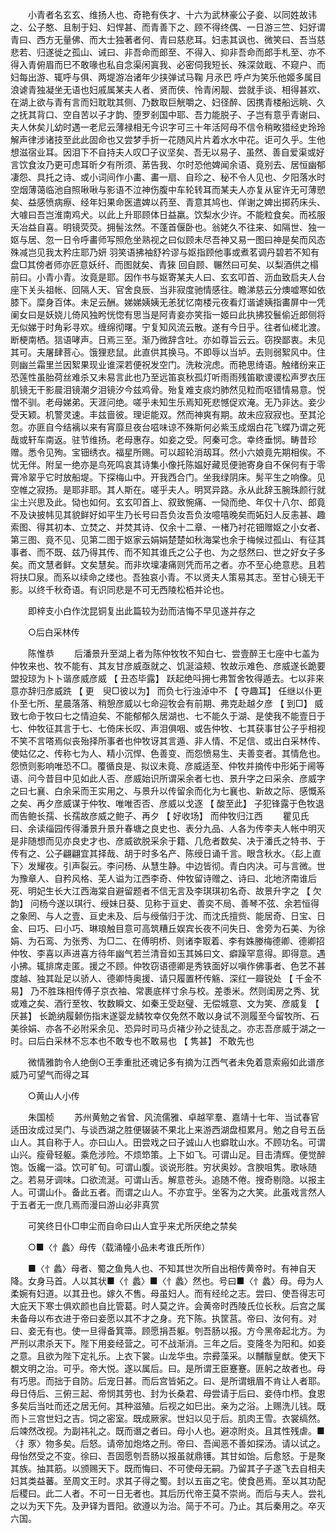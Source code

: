 <!-- { "loadSidebar": true } -->
　　小青者名玄玄、维扬人也、奇艳有佚才、十六为武林豪公子妾、以同姓故讳之、公子憨、且制于妇、妇悍甚、而青善下之、顾不得终偶、一日游三竺、妇好谓青曰、西方无量佛、而大士独著者何、青曰慈悲耳。妇恚其讽也、微笑曰、吾当慈悲若、归遂徙之孤山、诫曰、非吾命而郎至、不得入、抑非吾命而郎手札至、亦不得入青俯眉而巳不敢喙也私自念渠闲寘我、必密伺我短长、殊深敛戢、不窥户、而妇每出游、辄呼与俱、两堤游冶诸年少挟弹试马鞠 月氶巴 呼卢为笑乐他姬多属目浪谑青独凝坐无语也妇戚属某夫人者、贤而侠、怜青闲靓、尝就手谈、相得甚欢、在湖上欲与青有言而妇耽耽其侧、乃数取巨觥嚼之、妇径醉、因携青楼船远眺、久之抚其背口、空自苦以子才韵、堕罗剎国中耶、吾力能脱子、子岂有意乎青谢曰、夫人休矣儿幼时遇一老尼云薄禄相无今识字可三十年活阿母不信令稍畋猎经史玲玲解声律涉诸技至此此固命也又尝梦手折一花随风片片着水水中花。讵可久乎。生他想滋宿业耳。因泪下不自持夫人叹□子议坚矣、吾无以易子、虽然、善自爱渠或好言饮食汝乃更可虑耳昕夕有所须、苐告我、尔时恐他婢闻余语、竟别去、居恒幽郁凄怨、具托之诗、或小词间作小畵、畵一扇、自珍之、秘不令人见也、夕阳落水时空烟薄蔼临池自照啾啾与影语不泣神伤腹中车轮转耳而某夫人亦复从宦许无可薄愬矣、益感愤病瘵、经年妇果命医遣婢以药至、青意其鸠也、佯谢之婢出掷药床头、大噱曰吾岂淮南鸡犬。以此上升耶顾体日益羸。饮梨水少许。不能粒食矣。而袨服夭冶益自喜。明镜荧荧。拥髻泫然。不蓬首偃卧也。翁姥久不往来、如隔世、独一妪与居、忽一日令呼畵师写照危坐熟视之曰似顾未尽吾神又易一图曰神是矣而风态殊减岂见我太矜庄耶乃妍  羽笑语拂袖舒衿谬与妪指顾他事或煮茗调丹碧若不知有盘□其傍者师亦匠意妖纤、而图就矣、青猍  回自顾、冁然曰可矣、以梨酒供之榻前曰。小青小青。汝竟是耶。因作书与妪寄某夫人曰、玄玄叩首、沥血致启夫人台座下关头祖帐、回隔人天、官舍良辰、当非寂度驰情感往。瞻涕慈云分燠嘘寒如依膝下。糜身百体。未足云酬。娣娣姨姨无恙犹忆南楼元夜看灯谐谑姨指畵屏中一凭阑女曰是妖娆儿倚风独盻恍惚有思当是阿青妾亦笑指一姬曰此执拂狡鬟偷近郎侧将无似娣于时角彩寻欢。缠绵彻曙。宁复知风流云散。遂有今日乎。往者仙槎北渡。断梗南栖。狺语哮声。日焉三至。渐乃微辞含吐。亦如尊旨云云。窃揆鄙衷。未见其可。夫屠肆菩心。饿狸悲鼠。此直供其换马。不即辱以当垆。去则弱絮风中。住则幽兰霜里兰因絮果现业谁深若便祝发空门。洗籹浣虑。而艳思绮语。触绪纷来正恐莲性虽胎荷丝难杀又未易言此也乃至远笛哀秋孤灯听雨雨残笛歇谡谡松声罗衣压肌镜无干影晨泪镜潮夕泪镜汐今兹鸡骨。殆复难支痰灼肺然见粒而呕错情易意。悦憎不驯。老母娣弟。天涯问绝。嗟乎未知生乐焉知死悲憾促欢淹。无乃非达。妾少受天颖。机警灵速。丰兹啬彼。理讵能双。然而神爽有期。故未应寂寂也。至其沦忽。亦匪自今结褵以来有宵靡旦夜台嗞味谅不殊斯何必紫玉成烟白花飞蝶乃谓之死哉或轩车南返。驻节维扬。老母惠存。如妾之受。阿秦可念。幸终垂悯。畴昔珍赠。悉令见殉。宝钿绣衣。福星所赐。可以超轮消刼耳。然小六娘竟先期相俟。不忧无伴。附呈一绝亦是鸟死鸣哀其诗集小像托陈媪好藏觅便驰寄身自不保何有于零膏冷翠乎它时放船堤。下探梅山中。开我西合门。坐我绿阴床。髣平生之响像。见空帷之寂扬。是耶非耶。其人斯在。嗟乎夫人。明冥异路。永从此辞玉腕珠颜行就尘土兴思及此。恸也如何。玄玄叩首上、叙致惋痛、一恸而绝、年仅十八尔、郎竟不及诀披帏见其貌鲜好如平生乃长号曰吾负汝吾负汝噫嘻晚矣而妬妇人反恚甚、趣索图、得其初本、立焚之、并焚其诗、仅余十二章、一楮乃衬花钿赠妪之小女者、第三图、竟不见、见第二图于妪家云娟娟楚楚如秋海棠也余于梅候过孤山、有征其事者、而不既、兹乃得其传、而不知其谁氏之公子也、为之惄然曰、世之好女子多矣。而文慧者鲜。文矣慧矣。而非坎壈凄痛则凭而吊之者。亦不至心绝意悲。且若将扶□泉。而系以续命之缕也。吾独哀小青。不以贤夫人策易其志。至甘心镜无干影。以终千秋奇语。有识同悲是不可无西陵松栢并论也。 

　　即梓支小白作沈昆铜复出此篇较为劲而洁悔不早见遂并存之 

　　○后白采林传 

　　陈惟恭 
　　后潘景升至湖上者为陈仲牧牧不知白七、尝壹醉王七座中七盖为仲牧来也、牧不能有、其友甘彦威亟就之、饥涎溢颊、牧故示难色、彦威遂长跪要盟投琼为卜卜谐彦威彦威 【 丑态毕露】 跃起绝呌拥七弗暂舍牧得遁去。七以非来意亦辞归彦威跣 【 更　臾□彼以为】 而负七行浊淖中不 【 夺趣耳】 任继以仆更仆至七所、星晨落落、稍憩彦威以七命迎牧会有前期、弗克赴越夕彦 【 到□】 威致七命于牧曰七之情迫矣、不能郁郁久居湖也、七不能久于湖、是使我不能壹日于七、仲牧征其言于七、七倚床长叹、声泪俱咽、或告仲牧、七其获事甘公子乎相视不笑不言嗒焉似丧殆择所事者也仲牧讶其言遁、非人情、不足信、或出白采林传、使姑亿之、传称七为人、精小沉悍、色善变、而怨愤易生、夫善变者。其情危也。怨愤则影响唯恐不□。覆循良是、拟议未竟、彦威适至、仲牧并摘传中形妬于阃等语、问今昔目中见如此人否、彦威始识所谓采余者七也、景升字之曰采余、彦威字之曰七襄、白余采而王实用之、与景升以传留余而化为七襄也、新故之际、感慨系之矣、再夕彦威谋于仲牧、唯唯否否、彦威以戈逐 【 酸至此】 子犯锋露于色牧退而告鲍长孺、长孺故彦威之鲍子、再夕 【 好收场】 而仲牧归江西 
　　瞿见氏曰、余读缁园传得潘景升景升春塘之良史也、表分九品、人各为传李夫人帐中明灭是非随想而见亦良史才也、彦威欲脱采余于籍、几危者数矣、决于潘氏之特书、于传有之、公子翩翩宜其择哉、胡于时多名产、陈绶日诵千言。眼含秋水。〈髟上直下〉发耀夜。引声裂云。李问杨、从慧生静。中边皆彻。青白内决。可与言微。世为豫章人、自矜风格、芜人谥为江西李奇、仲牧留诗赠之、诗曰、北地济南谁后死、明妃生长大江西海棠自避留题者不信无言及李琪琪初名奇、故景升字之 【 欠韵】 问杨今遂以琪行、绶妹日葵、见称于亘史、善奕不局、善琴不弦、余若恒得之象罔、与人之壹、亘史未及、后与绶偕归于沈、而沈氏擅赀、能居奇、日宝、日金、曰巧、曰小巧、琳琅触目意可高筑糟丘娱宾长夜不问失日、舍旁为石美、为徐娟、为石鸾、为张秀、为□二、在傅明桥、则诸李冣着、李有姝媵梅德卿、德卿招仲牧、李喜以声进喜方待年幽气若兰清音如玉其姊曰文、癖躁罕意得。即得意。遇小拂。辄排席走匿。援之不顾。仲牧窃语德卿是秀铁面好以嗔作佛事者、色艺不甚度越、独其趾足以骄人、德卿恃奥援、请只履置杯传觞、深红一瓣锐处 【 千金不易】 乃不胜珠相传傅子京衣袖、常裹底样寸余与校。差黍米。然则闺房之秀、犹或难之矣、酒行至牧、牧数瞬文、如秦王受赵璧、无偿城意、文为笑、彦威复 【 厌甚】 长跪纳履颡伤指末遂婴龙鳞牧幸仅免然不敢以身试不测履至今留牧所、石美徐娟、亦各不必附采余见、恐异时司马贞褚少孙之徒乱之。亦志吾彦威于湖之一时。曰后白采林不忘本也不敢专也不敢易也 【 隽甚】 不敢先也 

　　微情雅韵令人绝倒○王季重批还魂记多有摘为江西气者未免着意索瘢如此谱彦威乃可望气而得之耳 

　　○黄山人小传 

　　朱国桢 
　　苏州黄勉之省曾、风流儒雅、卓越罕羣、嘉靖十七年、当试春官适田汝成过吴门、与谈西湖之胜便辍装不果北上来游西湖盘桓累月。勉之自号五岳山人。其自称于人。亦曰山人。田尝戏之曰子诚山人也癖耽山水。不顾功名。可谓山兴。瘦骨轻躯。乘危涉险。不烦笻策。上下如飞。可谓山足。目击清辉。便觉醉饱。饭纔一溢。饮可旷旬。可谓山腹。谈说形胜。穷状奥妙。含腴咀隽。歌咏随之。若易牙调味。口欲流涎。可谓山舌。解意苍头。追随不倦。搜奇剔隐。以报主人。可谓山仆。备此五者。而谓之山人。不亦宜乎。坐客为之大笑。此虽戏言然人于五者无一庶几焉而漫曰游山必非真赏 

　　可笑终日仆□申尘而自命曰山人宜乎来尤所厌绝之禁矣 

　　○■〈忄蠡〉母传（载涌幢小品未考谁氏所作） 


　　■〈忄蠡〉母者、蜀之鱼鳬人也、不知其世次所自出相传黄帝时。有神自天降。女身马首。人以其状■〈忄蠡〉■〈忄蠡〉然也。号曰■〈忄蠡〉母。母为人柔婉有妇道。以其丑也。嫁久不售。母虽妇人。而有经纶之志。尝曰、使吾得志可大庇天下寒士俱欢颜也自比管葛。时人莫之许。会黄帝时西陵氏位长秋。后宫之属未备母以布衣进于帝曰妾愿以其不才之身。充下陈。执筐莒。帝曰、汝何有。对曰、妾无有也。使一旦得备箕箒。顾愿捐吾躯。刳吾肠以报。方今黑帝起北方。为严刑以肃杀天下。陛下用妾经营之。可不战渐消。三年之后。变隆冬为阳和。如妾之意。且欲为陛下定礼乐。上衣下裳。山龙华虫。宗彛藻采。以黼黻皇猷。使天下覩文明之治。可乎。帝大悦。遂以属后。曰。是所谓王臣蹇蹇。匪躬之故者也。母有巧思。而拙于自防。后宠日甚。而后宫皆妬之。曰、是所谓蛾眉不肯让人者耶。母日侍后、三俯三起、帝悯其劳也、封为长桑君、母尝请于后曰、妾侍巾栉。食恩多矣后当吐而还之居无何。其种滋殖。后视之如巳出。亲为之浴。上赐洗儿钱。既而卜三宫世妇之吉。饲之密室。既成厥家。世妇以见于后。肌肉王雪。衣裳缟然。后竦然改视。为副祎礼之。既而谮之者曰。母小人也。避凉附炎。且其性残虐。■〈扌豕〉物多矣。后怒。请帝加炮烙之刑。帝曰、吾闻恶不善如探汤。请以试之。母怡然受之不变。徐曰、吾固愿刳吾肠以报虽就鼎镬。其甘如饴。后愈怒。于是聚其族。抽其筋。以颁赐天下。既而悔曰、不可使母无嗣。乃留其子子遂飞去自相夫妇其类益蕃。至周文王时。求其子得之蜀。封以五亩之宅。使食邑焉。至以其功配后稷曰。此二人者。不可一日无者也。其后历代帝王莫不崇尚。而后与夫人。尝礼之以为天下先。及尹铎为晋阳。欲遵以为治。简于不可。乃止。其后秦用之。卒灭六国。 
